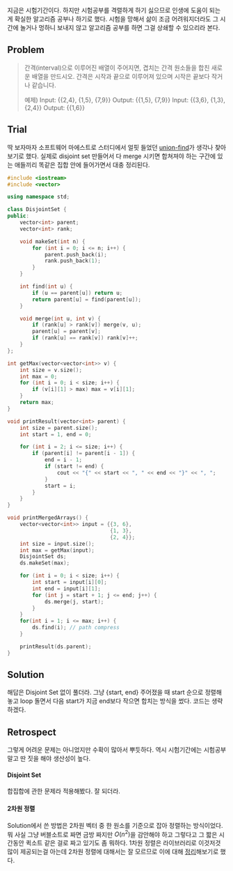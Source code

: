지금은 시험기간이다. 하지만 시험공부를 격렬하게 하기 싫으므로 인생에 도움이 되는 게 확실한 알고리즘 공부나 하기로 했다. 시험을 망해서 삶이 조금 어려워지더라도 그 시간에 놀거나 멍하니 보내지 않고 알고리즘 공부를 하면 그걸 상쇄할 수 있으리라 본다. 



## Problem

> 간격(interval)으로 이루어진 배열이 주어지면, 겹치는 간격 원소들을 합친 새로운 배열을 만드시오. 간격은 시작과 끝으로 이루어져 있으며 시작은 끝보다 작거나 같습니다.
>
> 예제)
> Input: {{2,4}, {1,5}, {7,9}}
> Output: {{1,5}, {7,9}}
> Input: {{3,6}, {1,3}, {2,4}}
> Output: {{1,6}}



## Trial

딱 보자마자 소프트웨어 마에스트로 스터디에서 얼핏 들었던 [union-find](http://enhanced.kr/postviewer/282)가 생각나 찾아보기로 했다.
실제로 disjoint set 만들어서 다 merge 시키면 합쳐져야 하는 구간에 있는 애들끼리 똑같은 집합 안에 들어가면서 대충 정리된다.

```c++
#include <iostream>
#include <vector>

using namespace std;

class DisjointSet {
public:
    vector<int> parent;
    vector<int> rank;

    void makeSet(int n) {
        for (int i = 0; i <= n; i++) {
            parent.push_back(i);
            rank.push_back(1);
        }
    }

    int find(int u) {
        if (u == parent[u]) return u;
        return parent[u] = find(parent[u]);
    }

    void merge(int u, int v) {
        if (rank[u] > rank[v]) merge(v, u);
        parent[u] = parent[v];
        if (rank[u] == rank[v]) rank[v]++;
    }
};

int getMax(vector<vector<int>> v) {
    int size = v.size();
    int max = 0;
    for (int i = 0; i < size; i++) {
        if (v[i][1] > max) max = v[i][1];
    }
    return max;
}

void printResult(vector<int> parent) {
    int size = parent.size();
    int start = 1, end = 0;

    for (int i = 2; i <= size; i++) {
        if (parent[i] != parent[i - 1]) {
            end = i - 1;
            if (start != end) {
                cout << "{" << start << ", " << end << "}" << ", ";
            }
            start = i;
        }
    }
}

void printMergedArrays() {
    vector<vector<int>> input = {{3, 6},
                                 {1, 3},
                                 {2, 4}};
    int size = input.size();
    int max = getMax(input);
    DisjointSet ds;
    ds.makeSet(max);

    for (int i = 0; i < size; i++) {
        int start = input[i][0];
        int end = input[i][1];
        for (int j = start + 1; j <= end; j++) {
            ds.merge(j, start);
        }
    }
    for(int i = 1; i <= max; i++) {
        ds.find(i); // path compress
    }

    printResult(ds.parent);
}
```



## Solution

해답은 Disjoint Set 없이 풀더라. 그냥 {start, end} 주어졌을 때 start 순으로 정렬해놓고 loop 돌면서 다음 start가 지금 end보다 작으면 합치는 방식을 썼다. 코드는 생략하겠다.



## Retrospect

그렇게 어려운 문제는 아니었지만 수확이 많아서 뿌듯하다. 역시 시험기간에는 시험공부 말고 딴 짓을 해야 생산성이 높다.

#### Disjoint Set

합집합에 관한 문제라 적용해봤다. 잘 되더라.

#### 2차원 정렬

Solution에서 쓴 방법은 2차원 벡터 중 한 원소를 기준으로 잡아 정렬하는 방식이었다. 뭐 사실 그냥 버블소트로 짜면 금방 짜지만 $O(n^2)$을 감안해야 하고 그렇다고 그 짧은 시간동안 퀵소트 같은 걸로 짜고 있기도 좀 뭐하다. 1차원 정렬은 라이브러리로 이것저것 많이 제공되는걸 아는데 2차원 정렬에 대해서는 잘 모르므로 이에 대해 [정리]()해보기로 했다.